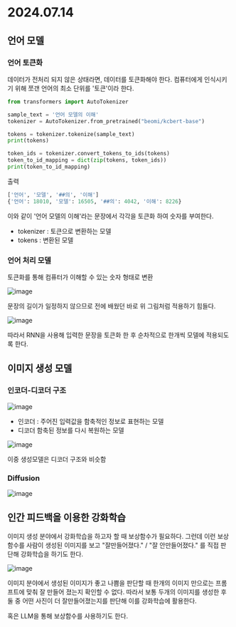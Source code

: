 # 2024.07.14

## 언어 모델

### 언어 토큰화

데이터가 전처리 되지 않은 상태라면, 데이터를 토큰화해야 한다. 컴퓨터에게 인식시키기 위해 쪼갠 언어의 최소 단위를 '토큰'이라 한다.

```python
from transformers import AutoTokenizer

sample_text = '언어 모델의 이해'
tokenizer = AutoTokenizer.from_pretrained("beomi/kcbert-base")

tokens = tokenizer.tokenize(sample_text)
print(tokens)

token_ids = tokenizer.convert_tokens_to_ids(tokens)
token_to_id_mapping = dict(zip(tokens, token_ids))
print(token_to_id_mapping)
```

출력

```python
['언어', '모델', '##의', '이해']
{'언어': 18010, '모델': 16505, '##의': 4042, '이해': 8226}
```

이와 같이 '언어 모델의 이해'라는 문장에서 각각을 토큰화 하여 숫자를 부여한다. 

- tokenizer : 토큰으로 변환하는 모델
- tokens : 변환된 모델

### 언어 처리 모델

토큰화를 통해 컴퓨터가 이해할 수 있는 숫자 형태로 변환

![image](https://github.com/user-attachments/assets/3362cad1-5d96-4eed-8f92-cd1c1b4881b5)

문장의 길이가 일정하지 않으므로 전에 배웠던 바로 위 그림처럼 적용하기 힘들다. 

![image](https://github.com/user-attachments/assets/ddba44e7-75d4-4c58-bdc1-165695688ad7)

따라서 RNN을 사용해 입력한 문장을 토큰화 한 후 순차적으로 한개씩 모델에 적용되도록 한다.

## 이미지 생성 모델

### 인코더-디코더 구조

![image](https://github.com/user-attachments/assets/49ffd8d8-1c62-4c28-a3b5-c2ea2ff47d60)

- 인코더 : 주어진 입력값을 함축적인 정보로 표현하는 모델
- 디코더 함축된 정보를 다시 복원하는 모델

![image](https://github.com/user-attachments/assets/30163cec-c70e-494b-b8c0-f794edb67eb2)

이중 생성모델은 디코더 구조와 비슷함 

### Diffusion

![image](https://github.com/user-attachments/assets/63bf1333-6308-4d61-b0a1-860520ec0624)


## 인간 피드백을 이용한 강화학습

이미지 생성 분야에서 강화학습을 하고자 할 때 보상함수가 필요하다. 그런데 이런 보상함수를 사람이 생성된 이미지를 보고 "잘만들어졌다." / "잘 안만들어졌다." 를 직접 판단해 강화학습을 하기도 한다. 

![image](https://github.com/user-attachments/assets/4e82a3b6-67d7-41ec-8edd-3825d56caa22)

이미지 분야에서 생성된 이미지가 좋고 나쁨을 판단할 때 한개의 이미지 만으로는 프롬프트에 맞춰 잘 만들어 졌는지 확인할 수 없다. 따라서 보통 두개의 이미지를 생성한 후 둘 중 어떤 사진이 더 잘만들어졌는지를 판단해 이를 강화학습에 활용한다.

혹은 LLM을 통해 보상함수를 사용하기도 한다.

